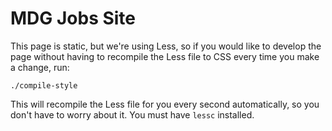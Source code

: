 # MDG Jobs Site

This page is static, but we're using Less, so if you would like to develop the page without having
to recompile the Less file to CSS every time you make a change, run:

```
./compile-style
```

This will recompile the Less file for you every second automatically, so you don't have to worry
about it. You must have `lessc` installed.
